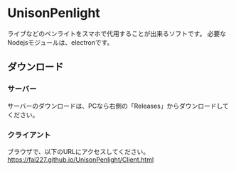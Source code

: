 # UnisonPenlight

ライブなどのペンライトをスマホで代用することが出来るソフトです。
必要なNodejsモジュールは、electronです。

## ダウンロード
### サーバー
サーバーのダウンロードは、PCなら右側の「Releases」からダウンロードしてください。

### クライアント
ブラウザで、以下のURLにアクセスしてください。
https://fai227.github.io/UnisonPenlight/Client.html
